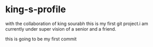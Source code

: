 # king-s-profile
with the collaboration of king sourabh
this is my first git project.i am currently under super vision of a senior and a friend.
 
this is going to be my first commit


